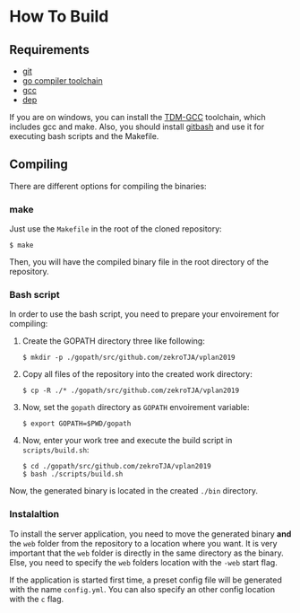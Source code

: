 # How To Build

## Requirements

- [git](https://git-scm.com/book/en/v2/Getting-Started-Installing-Git)
- [go compiler toolchain](https://golang.org/doc/install)
- [gcc](https://gcc.gnu.org/)
- [dep](https://github.com/golang/dep)

If you are on windows, you can install the [TDM-GCC](http://tdm-gcc.tdragon.net/download) toolchain, which includes gcc and make. Also, you should install [gitbash](https://gitforwindows.org/) and use it for executing bash scripts and the Makefile.


## Compiling

There are different options for compiling the binaries:


### make

Just use the `Makefile` in the root of the cloned repository:
```
$ make
```

Then, you will have the compiled binary file in the root directory of the repository.


### Bash script

In order to use the bash script, you need to prepare your envoirement for compiling:

1. Create the GOPATH directory three like following:  
   ```
   $ mkdir -p ./gopath/src/github.com/zekroTJA/vplan2019
   ```
2. Copy all files of the repository into the created work directory:  
   ```
   $ cp -R ./* ./gopath/src/github.com/zekroTJA/vplan2019
   ```
3. Now, set the `gopath` directory as `GOPATH` envoirement variable:  
   ```
   $ export GOPATH=$PWD/gopath
   ```
4. Now, enter your work tree and execute the build script in `scripts/build.sh`:  
   ```
   $ cd ./gopath/src/github.com/zekroTJA/vplan2019
   $ bash ./scripts/build.sh
   ```

Now, the generated binary is located in the created `./bin` directory.


### Instalaltion

To install the server application, you need to move the generated binary **and** the `web` folder from the repository to a location where you want. It is very important that the `web` folder is directly in the same directory as the binary. Else, you need to specify the `web` folders location with the `-web` start flag.

If the application is started first time, a preset config file will be generated with the name `config.yml`. You can also specify an other config location with the `c` flag.
